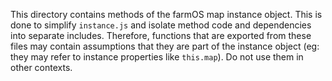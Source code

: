 This directory contains methods of the farmOS map instance object. This is done
to simplify `instance.js` and isolate method code and dependencies into separate
includes. Therefore, functions that are exported from these files may contain
assumptions that they are part of the instance object (eg: they may refer to
instance properties like `this.map`). Do not use them in other contexts.
